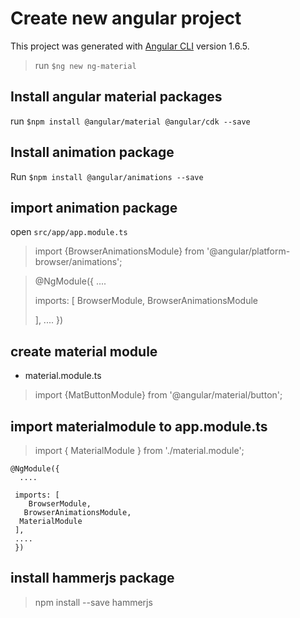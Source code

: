 # Create new angular project

This project was generated with [Angular CLI](https://github.com/angular/angular-cli) version 1.6.5.
> run `$ng new ng-material`

## Install angular material packages

run `$npm install @angular/material @angular/cdk --save`

## Install animation package

Run `$npm install @angular/animations --save` 

## import animation package

open `src/app/app.module.ts` 
> import {BrowserAnimationsModule} from '@angular/platform-browser/animations';

>@NgModule({
>  ....
>
>  imports: [
>    BrowserModule,
>    BrowserAnimationsModule
>    
>  ],
>  ....
> })

## create material module

+ material.module.ts
> import {MatButtonModule} from '@angular/material/button';

## import materialmodule to app.module.ts

>import { MaterialModule } from './material.module';
```
@NgModule({
  ....

 imports: [
    BrowserModule,
   BrowserAnimationsModule,
  MaterialModule
 ],
 ....
 })
```
## install hammerjs package

> npm install --save hammerjs